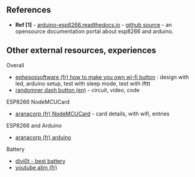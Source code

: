 ## References

- **Ref [1]** - [arduino-esp8266.readthedocs.io](https://arduino-esp8266.readthedocs.io/en/latest/index.html) - [github source](https://github.com/esp8266/Arduino/blob/master/doc/index.rst) - an opensource documentation portal about esp8266 and arduino.


## Other external resources, experiences

Overall
- [ephesossoftware (fr) how to make you own wi-fi button](https://fr.ephesossoftware.com/articles/diy/how-to-make-your-own-wi-fi-connected-button-with-esp8266.html) : design with led, arduino setup, test with sleep mode, test with ifttt
- [randomner dash button (en)](https://randomnerdtutorials.com/esp8266-wi-fi-button-diy-amazon-dash-button-clone/) - circuit, video, code

ESP8266 NodeMCUCard
- [aranacorp (fr) NodeMCUCard](https://www.aranacorp.com/fr/pilotez-un-nodemcu-esp8266-a-laide-dune-interface-web/) - card details, with wifi, entries

ESP8266 and Arduino
- [aranacorp (fr) arduino](https://www.aranacorp.com/fr/programmer-un-nodemcu-esp8266-avec-lide-arduino/)

Battery
- [diyi0t - best battery](https://diyi0t.com/best-battery-for-esp8266/)
- [youtube alim (fr)](https://www.youtube.com/watch?v=Qk2Grxk8YTM)